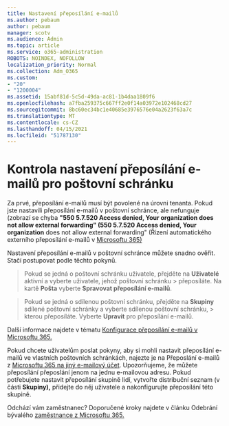 ```yaml
---
title: Nastavení přeposílání e-mailů
ms.author: pebaum
author: pebaum
manager: scotv
ms.audience: Admin
ms.topic: article
ms.service: o365-administration
ROBOTS: NOINDEX, NOFOLLOW
localization_priority: Normal
ms.collection: Adm_O365
ms.custom:
- "20"
- "1200004"
ms.assetid: 15abf81d-5c5d-49da-ac81-1b4daa1809f6
ms.openlocfilehash: a7fba259375c667ff2e0f14a03972e102468cd27
ms.sourcegitcommit: 8bc60ec34bc1e40685e3976576e04a2623f63a7c
ms.translationtype: MT
ms.contentlocale: cs-CZ
ms.lasthandoff: 04/15/2021
ms.locfileid: "51787130"
---
```

# <a name="check-the-email-forwarding-settings-for-a-mailbox"></a>Kontrola nastavení přeposílání e-mailů pro poštovní schránku

Za prvé, přeposílání e-mailů musí být povolené na úrovni tenanta. Pokud jste nastavili přeposílání e-mailů v poštovní schránce, ale nefunguje (zobrazí se chyba **"550 5.7.520 Access denied, Your organization does not allow external forwarding" (550 5.7.520 Access denied, Your organization** does not allow external forwarding" (Řízení automatického externího přeposílání e-mailů v [Microsoftu 365)](https://docs.microsoft.com/microsoft-365/security/office-365-security/external-email-forwarding?view=o365-worldwide)

Nastavení přeposílání e-mailů v poštovní schránce můžete snadno ověřit. Stačí postupovat podle těchto pokynů.
  
> Pokud se jedná o poštovní schránku uživatele, přejděte na **Uživatelé** aktivní a vyberte uživatele, jehož poštovní schránku \>  přeposíláte. Na kartě **Pošta** vyberte **Spravovat přeposílání e-mailů**.

> Pokud se jedná o sdílenou poštovní schránku, přejděte na **Skupiny** sdílené poštovní schránky a vyberte sdílenou poštovní schránku, \>  kterou přeposíláte. Vyberte **Upravit** pro přeposílání e-mailů.

Další informace najdete v tématu [Konfigurace přeposílání e-mailů v Microsoftu 365.](https://docs.microsoft.com/microsoft-365/admin/email/configure-email-forwarding)
  
Pokud chcete uživatelům poslat pokyny, aby si mohli nastavit přeposílání e-mailů ve vlastních poštovních schránkách, najezte je na Přeposlání e-mailů z [Microsoftu 365 na jiný e-mailový účet](https://support.office.com/article/Forward-email-from-Office-365-to-another-email-account-1ed4ee1e-74f8-4f53-a174-86b748ff6a0e). Upozorňujeme, že můžete přeposílání přeposlání jenom na jednu e-mailovou adresu. Pokud potřebujete nastavit přeposílání skupině lidí, vytvořte distribuční seznam (v části **Skupiny),** přidejte do něj uživatele a nakonfigurujte přeposílání této skupině.
  
Odchází vám zaměstnanec? Doporučené kroky najdete v článku Odebrání bývalého [zaměstnance z Microsoftu 365.](https://docs.microsoft.com/microsoft-365/admin/add-users/remove-former-employee)